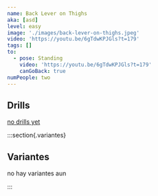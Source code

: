 ```yaml
---
name: Back Lever on Thighs
aka: [asd]
level: easy
image: './images/back-lever-on-thighs.jpeg'
video: 'https://youtu.be/6gTdwKPJGls?t=179'
tags: []
to:
  - pose: Standing
    video: 'https://youtu.be/6gTdwKPJGls?t=179'
    canGoBack: true
numPeople: two
---
```


## Drills

[no drills yet]()

:::section{.variantes}

## Variantes

no hay variantes aun

<!-- - ![a](/)
  _To do_ -->

:::

